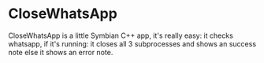 CloseWhatsApp
=============

CloseWhatsApp is a little Symbian C++ app, it's really easy:
it checks whatsapp, if it's running:
it closes all 3 subprocesses and shows an success note
else it shows an error note.
